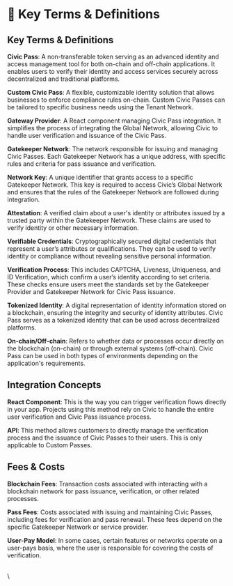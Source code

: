 # 📖 Key Terms & Definitions

## Key Terms & Definitions

**Civic Pass**: A non-transferable token serving as an advanced identity and access management tool for both on-chain and off-chain applications. It enables users to verify their identity and access services securely across decentralized and traditional platforms.

**Custom Civic Pass**: A flexible, customizable identity solution that allows businesses to enforce compliance rules on-chain. Custom Civic Passes can be tailored to specific business needs using the Tenant Network.

**Gateway Provider**: A React component managing Civic Pass integration. It simplifies the process of integrating the Global Network, allowing Civic to handle user verification and issuance of the Civic Pass.

**Gatekeeper Network**: The network responsible for issuing and managing Civic Passes. Each Gatekeeper Network has a unique address, with specific rules and criteria for pass issuance and verification.

**Network Key**: A unique identifier that grants access to a specific Gatekeeper Network. This key is required to access Civic’s Global Network and ensures that the rules of the Gatekeeper Network are followed during integration.

**Attestation**: A verified claim about a user's identity or attributes issued by a trusted party within the Gatekeeper Network. These claims are used to verify identity or other necessary information.

**Verifiable Credentials**: Cryptographically secured digital credentials that represent a user’s attributes or qualifications. They can be used to verify identity or compliance without revealing sensitive personal information.

**Verification Process**: This includes CAPTCHA, Liveness, Uniqueness, and ID Verification, which confirm a user’s identity according to set criteria. These checks ensure users meet the standards set by the Gatekeeper Provider and Gatekeeper Network for Civic Pass issuance.

**Tokenized Identity**: A digital representation of identity information stored on a blockchain, ensuring the integrity and security of identity attributes. Civic Pass serves as a tokenized identity that can be used across decentralized platforms.

**On-chain/Off-chain**: Refers to whether data or processes occur directly on the blockchain (on-chain) or through external systems (off-chain). Civic Pass can be used in both types of environments depending on the application's requirements.

## Integration Concepts

**React Component**: This is the way you can trigger verification flows directly in your app. Projects using this method rely on Civic to handle the entire user verification and Civic Pass issuance process.&#x20;

**API**: This method allows customers to directly manage the verification process and the issuance of Civic Passes to their users. This is only applicable to Custom Passes.

## Fees & Costs

**Blockchain Fees**: Transaction costs associated with interacting with a blockchain network for pass issuance, verification, or other related processes.

**Pass Fees**: Costs associated with issuing and maintaining Civic Passes, including fees for verification and pass renewal. These fees depend on the specific Gatekeeper Network or service provider.

**User-Pay Model**: In some cases, certain features or networks operate on a user-pays basis, where the user is responsible for covering the costs of verification.

\
\

